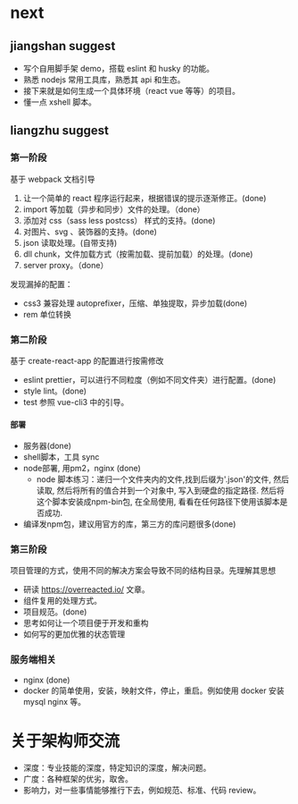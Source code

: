 # next
## jiangshan suggest
- 写个自用脚手架 demo，搭载 eslint 和 husky 的功能。
- 熟悉 nodejs 常用工具库，熟悉其 api 和生态。
- 接下来就是如何生成一个具体环境（react vue 等等）的项目。
- 懂一点 xshell 脚本。

## liangzhu suggest
### 第一阶段
基于 webpack 文档引导
1. 让一个简单的 react 程序运行起来，根据错误的提示逐渐修正。(done)
2. import 等加载（异步和同步）文件的处理。（done）
2. 添加对 css（sass less postcss） 样式的支持。(done)
3. 对图片、svg 、装饰器的支持。(done)
4. json 读取处理。(自带支持)
5. dll chunk，文件加载方式（按需加载、提前加载）的处理。(done)
6. server proxy。（done）

发现漏掉的配置：
- css3 兼容处理 autoprefixer，压缩、单独提取，异步加载(done)
- rem 单位转换


### 第二阶段
基于 create-react-app 的配置进行按需修改
- eslint prettier，可以进行不同粒度（例如不同文件夹）进行配置。(done)
- style lint。(done)
- test 参照 vue-cli3 中的引导。

#### 部署
- 服务器(done)
- shell脚本，工具 sync
- node部署, 用pm2，nginx (done)
  - node 脚本练习：递归一个文件夹内的文件,找到后缀为'.json'的文件, 然后读取, 然后将所有的值合并到一个对象中, 写入到硬盘的指定路径. 然后将这个脚本安装成npm-bin包, 在全局使用, 看看在任何路径下使用该脚本是否成功.
- 编译发npm包，建议用官方的库，第三方的库问题很多(done)

### 第三阶段
项目管理的方式，使用不同的解决方案会导致不同的结构目录。先理解其思想
- 研读 https://overreacted.io/ 文章。
- 组件复用的处理方式。
- 项目规范。(done)
- 思考如何让一个项目便于开发和重构
- 如何写的更加优雅的状态管理

### 服务端相关
- nginx (done)
- docker 的简单使用，安装，映射文件，停止，重启。例如使用 docker 安装 mysql nginx 等。




# 关于架构师交流
- 深度：专业技能的深度，特定知识的深度，解决问题。
- 广度：各种框架的优劣，取舍。
- 影响力，对一些事情能够推行下去，例如规范、标准、代码 review。